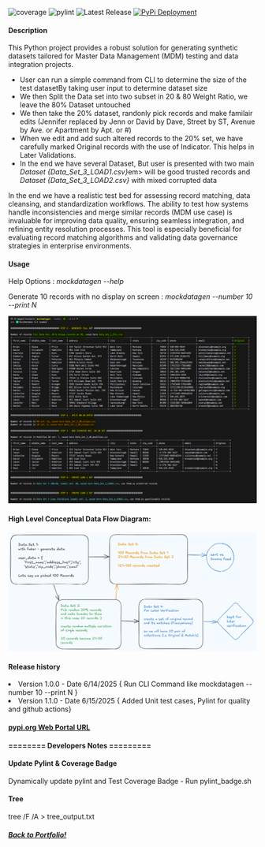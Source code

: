 ![coverage](https://img.shields.io/badge/coverage-71.7%25-blue)
![pylint](https://img.shields.io/badge/pylint-5.66-green)
![Latest Release](https://img.shields.io/badge/release-v1.1.0-blue)
[![PyPi Deployment](https://github.com/ankit48365/MockDataGen/actions/workflows/pypi-publish.yml/badge.svg)](https://github.com/ankit48365/MockDataGen/actions/workflows/pypi-publish.yml)

<h4>Description</h4>

This Python project provides a robust solution for generating synthetic datasets tailored for Master Data Management (MDM) testing and data integration projects. 

<ul>
  <li>User can run a simple command from CLI to determine the size of the test datasetBy taking user input to determine dataset size</li>
  <li>We then Split the Data set into two subset in 20 & 80 Weight Ratio, we leave the 80% Dataset untouched</li>
  <li>We then take the 20% dataset, randonly pick records and make familair edits (Jennifer replaced by Jenn or David by Dave, Street by ST, Avenue by Ave. or Apartment by Apt. or #)</li>
  <li>When we edit and add such altered records to the 20% set, we have carefully marked Original records with the use of Indicator. This helps in Later Validations.</li>
  <li>In the end we have several Dataset, But user is presented with two main <em>Dataset {Data_Set_3_LOAD1.csv}</em>em> will be good trusted records and <em>Dataset {Data_Set_3_LOAD2.csv}</em> with mixed corrupted data </li>
</ul>

In the end we have a realistic test bed for assessing record matching, data cleansing, and standardization workflows. The ability to test how systems handle inconsistencies and merge similar records (MDM use case) is invaluable for improving data quality, ensuring seamless integration, and refining entity resolution processes. This tool is especially beneficial for evaluating record matching algorithms and validating data governance strategies in enterprise environments.

<h4>Usage</h4>

Help Options :
<em>mockdatagen --help </em>

Generate 10 records with no display on screen :
<em>mockdatagen --number 10 --print N </em> 

![SampleOutputScreen](diagram/image.png "Sample Output for user input of --number 20")


<h4>High Level Conceptual Data Flow Diagram:</h4>

![The Idea!!](diagram/version1.png "Data Flow Overview")

<h4>Release history</h4>

<li>Version 1.0.0 - Date 6/14/2025 { Run CLI Command like mockdatagen --number 10 --print N } </li>
<li>Version 1.1.0 - Date 6/15/2025 { Added Unit test cases, Pylint for quality and github actions} </li>

<h4><a href="https://pypi.org/project/mockdatagen/">pypi.org Web Portal URL</a></h4>

<h4>======== Developers Notes =========</h4>

<h4>Update Pylint & Coverage Badge</h4>

Dynamically update pylint and Test Coverage Badge - Run pylint_badge.sh

<h4> Tree </h4>

tree /F /A > tree_output.txt


<h5><a href="https://profile.dataguruankit.com/Portfolio.html">Back to Portfolio!</a></h5>

